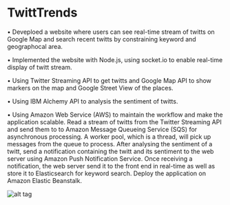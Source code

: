 # TwittTrends

•	Deveploed a website where users can see real-time stream of twitts on Google Map and search recent twitts by constraining keyword and geographocal area.

•	Implemented the website with Node.js, using socket.io to enable real-time display of twitt stream.

•	Using Twitter Streaming API to get twitts and Google Map API to show markers on the map and Google Street View of the places.

•	Using IBM Alchemy API to analysis the sentiment of twitts.

•	Using Amazon Web Service (AWS) to maintain the workflow and make the application scalable. Read a stream of twitts from the Twitter Streaming API and send them to to Amazon Message Queueing Service (SQS) for asynchronous processing. A worker pool, which is a thread, will pick up messages from the queue to process. After analysing the sentiment of a twitt, send a notification containing the twitt and its sentiment to the web server using Amazon Push Notification Service. Once receiving a notification, the web server send it to the front end in real-time as well as store it to Elasticsearch for keyword search. Deploy the application on Amazon Elastic Beanstalk.

![alt tag](https://github.com/jessicatsaon/TwittTrends/blob/master/demo.png)
